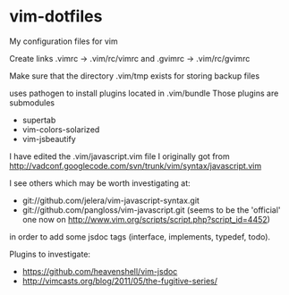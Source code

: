 vim-dotfiles
============

My configuration files for vim

Create links .vimrc -> .vim/rc/vimrc and .gvimrc -> .vim/rc/gvimrc

Make sure that the directory .vim/tmp exists for storing backup files

uses pathogen to install plugins located in .vim/bundle
Those plugins are submodules
- supertab
- vim-colors-solarized
- vim-jsbeautify

I have edited the .vim/javascript.vim file I originally got from
http://vadconf.googlecode.com/svn/trunk/vim/syntax/javascript.vim

I see others which may be worth investigating at:
- git://github.com/jelera/vim-javascript-syntax.git
- git://github.com/pangloss/vim-javascript.git (seems to be the 'official' one now on http://www.vim.org/scripts/script.php?script_id=4452)

in order to add some jsdoc tags (interface, implements, typedef, todo).

Plugins to investigate:
- https://github.com/heavenshell/vim-jsdoc
- http://vimcasts.org/blog/2011/05/the-fugitive-series/
